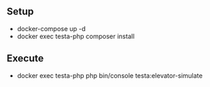 ## Setup
- docker-compose up -d
- docker exec testa-php composer install

## Execute
- docker exec testa-php php bin/console testa:elevator-simulate

